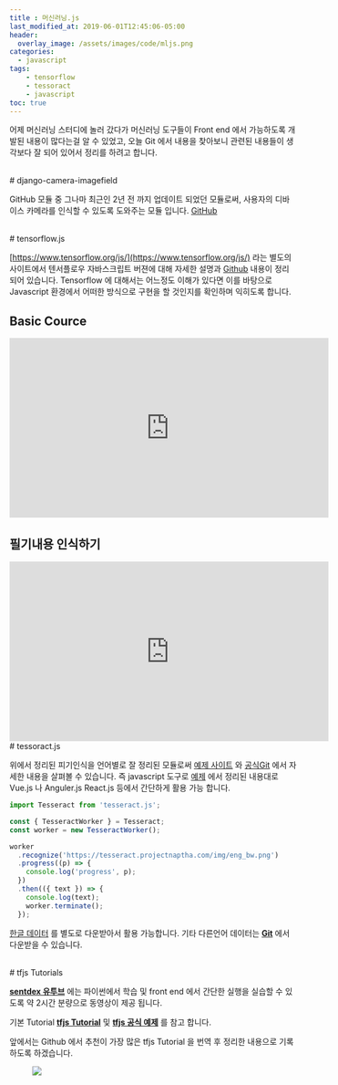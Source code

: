 ```yaml
---
title : 머신러닝.js
last_modified_at: 2019-06-01T12:45:06-05:00
header:
  overlay_image: /assets/images/code/mljs.png
categories:
  - javascript
tags: 
    - tensorflow
    - tessoract
    - javascript
toc: true    
---
```


어제 머신러닝 스터디에 놀러 갔다가 머신러닝 도구들이 Front end 에서 가능하도록 개발된 내용이 많다는걸 알 수 있었고, 오늘 Git 에서 내용을 찾아보니 관련된 내용들이 생각보다 잘 되어 있어서 정리를 하려고 합니다.

<br/>
# django-camera-imagefield

GitHub 모듈 중 그나마 최근인 2년 전 까지 업데이트 되었던 모듈로써, 사용자의 디바이스 카메라를 인식할 수 있도록 도와주는 모듈 입니다. [GitHub](https://github.com/alexsdutton/django-camera-imagefield)

<br/>
# tensorflow.js

[https://www.tensorflow.org/js/](https://www.tensorflow.org/js/) 라는 별도의 사이트에서 텐서플로우 자바스크립트 버젼에 대해 자세한 설명과 [Github](https://github.com/tensorflow/tfjs) 내용이 정리되어 있습니다. Tensorflow 에 대해서는 어느정도 이해가 있다면 이를 바탕으로 Javascript 환경에서 어떠한 방식으로 구현을 할 것인지를 확인하며 익히도록 합니다.

## Basic Cource
<iframe width="560" height="315" src="https://www.youtube.com/embed/M4YsClyTMzg" frameborder="0" allow="accelerometer; autoplay; encrypted-media; gyroscope; picture-in-picture" allowfullscreen>
</iframe>


## 필기내용 인식하기
<iframe width="560" height="315" src="https://www.youtube.com/embed/QJQTIp5McV8" frameborder="0" allow="accelerometer; autoplay; encrypted-media; gyroscope; picture-in-picture" allowfullscreen></iframe>

<br/>
# tessoract.js

위에서 정리된 피기인식을 언어별로 잘 정리된 모듈로써 [예제 사이트](https://tesseract.projectnaptha.com/) 와 [공식Git](https://github.com/naptha/tesseract.js) 에서 자세한 내용을 살펴볼 수 있습니다. 즉 javascript 도구로 [예제](https://github.com/naptha/tesseract.js/blob/master/docs/examples.md) 에서 정리된 내용대로 Vue.js 나 Anguler.js React.js 등에서 간단하게 활용 가능 합니다. 

```javascript
import Tesseract from 'tesseract.js';

const { TesseractWorker } = Tesseract;
const worker = new TesseractWorker();

worker
  .recognize('https://tesseract.projectnaptha.com/img/eng_bw.png')
  .progress((p) => {
    console.log('progress', p);
  })
  .then(({ text }) => {
    console.log(text);
    worker.terminate();
  });
```

[한글 데이터](https://github.com/tesseract-ocr/tessdata/raw/4.00/kor.traineddata) 를 별도로 다운받아서 활용 가능합니다. 기타 다른언어 데이터는 **[Git](https://github.com/tesseract-ocr/tesseract/wiki/Data-Files)** 에서 다운받을 수 있습니다.

<br/>
# tfjs Tutorials

**[sentdex 유투브](https://www.youtube.com/playlist?list=PLQVvvaa0QuDcsopCRwbxxVZtJmHplV3uZ)** 에는 파이썬에서 학습 및 front end 에서 간단한 실행을 실습할 수 있도록 약 2시간 분량으로 동영상이 제공 됩니다.

기본 Tutorial **[tfjs Tutorial](https://www.tensorflow.org/js/tutorials)** 및 **[tfjs 공식 예제](https://github.com/tensorflow/tfjs-examples)** 를 참고 합니다.

앞에서는 Github 에서 추천이 가장 많은 tfjs Tutorial 을 번역 후 정리한 내용으로 기록하도록 하겠습니다.

<figure class="align-center">
  <img src="{{site.baseurl}}/assets/images/code/mljs.png">
</figure>